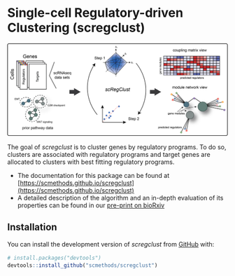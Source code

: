 # Single-cell Regulatory-driven Clustering (scregclust)

<!-- badges: start -->

<!-- badges: end -->

![A diagram illustrating the *scregclust* algorithm.](man/figures/overview_fig1A_bg.png "Illustration of the scregclust algorithm")

The goal of *scregclust* is to cluster genes by regulatory programs. To do so, clusters are associated with regulatory programs and target genes are allocated to clusters with best fitting regulatory programs.

-   The documentation for this package can be found at [https://scmethods.github.io/scregclust](https://scmethods.github.io/scregclust)
-   A detailed description of the algorithm and an in-depth evaluation of its properties can be found in our [pre-print on bioRxiv](https://doi.org/10.1101/2023.03.10.532041 "Reconstructing the regulatory programs underlying the phenotypic plasticity of neural cancers")

## Installation

You can install the development version of *scregclust* from [GitHub](https://github.com/scmethods/scregclust) with:

```r
# install.packages("devtools")
devtools::install_github("scmethods/scregclust")
```
